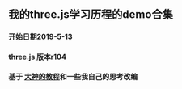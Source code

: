 ## 我的three.js学习历程的demo合集

#### 开始日期2019-5-13

#### three.js 版本r104

#### 基于 [大神的教程](https://http://www.yanhuangxueyuan.com/Three.js_course.html)和一些我自己的思考改编